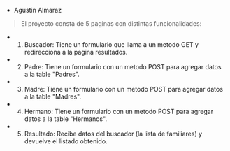 - Agustin Almaraz

> El proyecto consta de 5 paginas con distintas funcionalidades:
- 1. Buscador: Tiene un formulario que llama a un metodo GET y redirecciona a la pagina resultados.
- 2. Padre: Tiene un formulario con un metodo POST para agregar datos a la table "Padres".
- 3. Madre: Tiene un formulario con un metodo POST para agregar datos a la table "Madres".
- 4. Hermano: Tiene un formulario con un metodo POST para agregar datos a la table "Hermanos".
- 5. Resultado: Recibe datos del buscador (la lista de familiares) y devuelve el listado obtenido.
